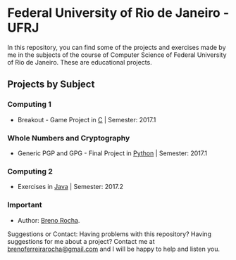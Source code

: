 # Federal University of Rio de Janeiro - UFRJ

In this repository, you can find some of the projects and exercises made by me in the subjects of the course of Computer Science of Federal University of Rio de Janeiro. These are educational projects.

## Projects by Subject

### Computing 1

 - Breakout - Game Project in [C](https://en.wikipedia.org/wiki/C_(programming_language)) | Semester: 2017.1

### Whole Numbers and Cryptography

 - Generic PGP and GPG - Final Project in [Python](https://www.python.org/) | Semester: 2017.1

### Computing 2

 - Exercises in [Java](https://en.wikipedia.org/wiki/Java_(programming_language)) | Semester: 2017.2

### Important

- Author: [Breno Rocha](https://github.com/BrenoFRocha).

Suggestions or Contact: Having problems with this repository? Having suggestions for me about a project? Contact me at brenoferreirarocha@gmail.com and I will be happy to help and listen you.

